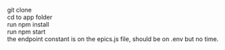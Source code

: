 git clone  
cd to app folder  
run npm install  
run npm start  
the endpoint constant is on the epics.js file, should be on .env but no time.  
